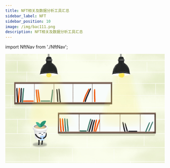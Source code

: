 ```yaml
---
title: NFT相关及数据分析工具汇总
sidebar_label: NFT
sidebar_position: 10
image: /img/bac111.png
description: NFT相关及数据分析工具汇总
---
```

import NftNav from './NftNav';

![bac](./assets/bac-info12.jpg)

<NftNav></NftNav>
